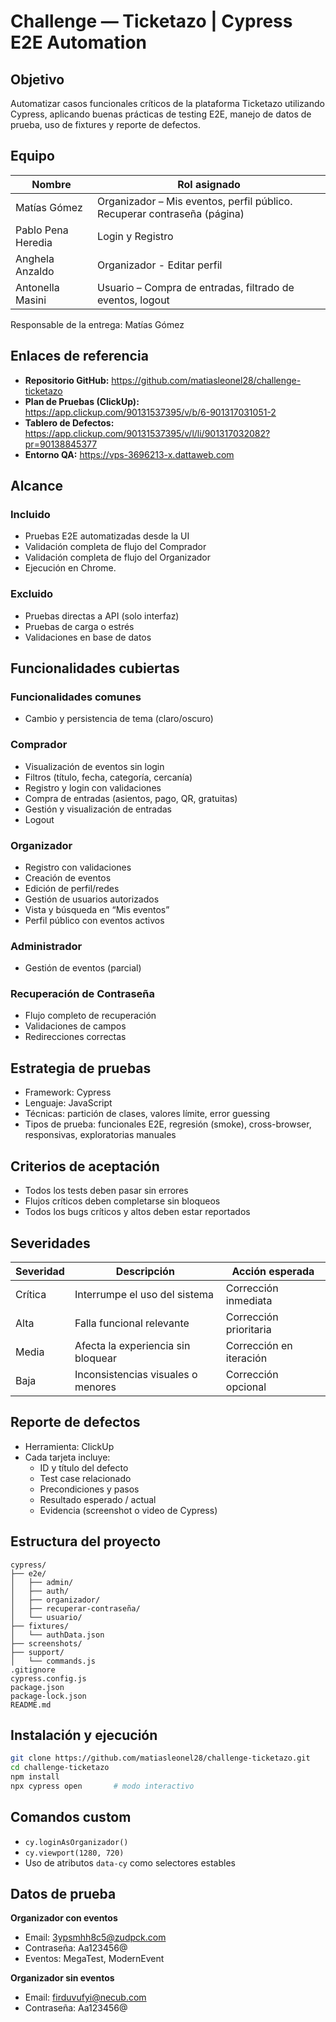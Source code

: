 # Challenge — Ticketazo | Cypress E2E Automation

## Objetivo

Automatizar casos funcionales críticos de la plataforma Ticketazo utilizando Cypress, aplicando buenas prácticas de testing E2E, manejo de datos de prueba, uso de fixtures y reporte de defectos.

## Equipo

| Nombre                | Rol asignado                                                            |
|-----------------------|-------------------------------------------------------------------------|
| Matías Gómez          | Organizador – Mis eventos, perfil público. Recuperar contraseña (página)|
| Pablo Pena Heredia    | Login y Registro                                                        |
| Anghela Anzaldo       | Organizador - Editar perfil                                             |
| Antonella Masini      | Usuario – Compra de entradas, filtrado de eventos, logout               |

Responsable de la entrega: Matías Gómez

## Enlaces de referencia

- **Repositorio GitHub:** https://github.com/matiasleonel28/challenge-ticketazo  
- **Plan de Pruebas (ClickUp):** https://app.clickup.com/90131537395/v/b/6-901317031051-2  
- **Tablero de Defectos:** https://app.clickup.com/90131537395/v/l/li/901317032082?pr=90138845377  
- **Entorno QA:** https://vps-3696213-x.dattaweb.com

## Alcance

### Incluido
- Pruebas E2E automatizadas desde la UI
- Validación completa de flujo del Comprador
- Validación completa de flujo del Organizador
- Ejecución en Chrome.

### Excluido
- Pruebas directas a API (solo interfaz)
- Pruebas de carga o estrés
- Validaciones en base de datos

## Funcionalidades cubiertas

### Funcionalidades comunes
- Cambio y persistencia de tema (claro/oscuro)

### Comprador
- Visualización de eventos sin login
- Filtros (título, fecha, categoría, cercanía)
- Registro y login con validaciones
- Compra de entradas (asientos, pago, QR, gratuitas)
- Gestión y visualización de entradas
- Logout

### Organizador
- Registro con validaciones
- Creación de eventos
- Edición de perfil/redes
- Gestión de usuarios autorizados
- Vista y búsqueda en “Mis eventos”
- Perfil público con eventos activos

### Administrador
- Gestión de eventos (parcial)

### Recuperación de Contraseña
- Flujo completo de recuperación
- Validaciones de campos
- Redirecciones correctas

## Estrategia de pruebas

- Framework: Cypress  
- Lenguaje: JavaScript  
- Técnicas: partición de clases, valores límite, error guessing  
- Tipos de prueba: funcionales E2E, regresión (smoke), cross-browser, responsivas, exploratorias manuales

## Criterios de aceptación

- Todos los tests deben pasar sin errores
- Flujos críticos deben completarse sin bloqueos
- Todos los bugs críticos y altos deben estar reportados

## Severidades

| Severidad | Descripción                            | Acción esperada            |
|-----------|----------------------------------------|----------------------------|
| Crítica   | Interrumpe el uso del sistema          | Corrección inmediata       |
| Alta      | Falla funcional relevante              | Corrección prioritaria     |
| Media     | Afecta la experiencia sin bloquear     | Corrección en iteración    |
| Baja      | Inconsistencias visuales o menores     | Corrección opcional        |

## Reporte de defectos

- Herramienta: ClickUp  
- Cada tarjeta incluye:
  - ID y título del defecto
  - Test case relacionado
  - Precondiciones y pasos
  - Resultado esperado / actual
  - Evidencia (screenshot o video de Cypress)

## Estructura del proyecto

```
cypress/
├── e2e/
│   ├── admin/
│   ├── auth/
│   ├── organizador/
│   ├── recuperar-contraseña/
│   └── usuario/
├── fixtures/
│   └── authData.json
├── screenshots/
├── support/
│   └── commands.js
.gitignore
cypress.config.js
package.json
package-lock.json
README.md
```

## Instalación y ejecución

```bash
git clone https://github.com/matiasleonel28/challenge-ticketazo.git
cd challenge-ticketazo
npm install
npx cypress open       # modo interactivo
```

## Comandos custom

- `cy.loginAsOrganizador()`
- `cy.viewport(1280, 720)`
- Uso de atributos `data-cy` como selectores estables

## Datos de prueba

**Organizador con eventos**  
- Email: 3ypsmhh8c5@zudpck.com  
- Contraseña: Aa123456@  
- Eventos: MegaTest, ModernEvent

**Organizador sin eventos**  
- Email: firduvufyi@necub.com  
- Contraseña: Aa123456@

